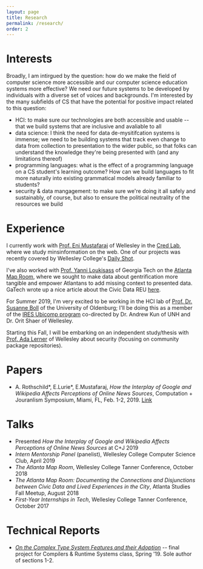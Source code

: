 ```yaml
---
layout: page
title: Research
permalink: /research/
order: 2
---
```


# Interests
Broadly, I am intirgued by the question: how do we make the field of computer science more accessible and our computer science education systems more effective? We need our future systems to be developed by individuals with a diverse set of voices and backgrounds. I'm interested by the many subfields of CS that have the potential for positive impact related to this question:
* HCI: to make sure our technologies are both accessible and usable -- that we build systems that are inclusive and avaliable to all
* data science: I think the need for data de-mysitifcation systems is immense; we need to be building systems that track even change to data from collection to presentation to the wider public, so that folks can understand the knowledge they're being presented with (and any limitations thereof)
* programming languages: what is the effect of a programming language on a CS student's learning outcome? How can we build languages to fit more naturally into existing grammatical models already familiar to students?  
* security & data mangagement: to make sure we're doing it all safely and sustainably, of course, but also to ensure the political neutrality of the resources we build 

# Experience
I currently work with [Prof. Eni Mustafaraj](https://cs.wellesley.edu/~eni/) of Wellesley in the [Cred Lab](https://cs.wellesley.edu/~credlab/), where we study minsinformation on the web. One of our projects was recently covered by Wellesley College's [Daily Shot](https://www.wellesley.edu/news/2018/stories/node/161316). 

I've also worked with [Prof. Yanni Loukisass](http://loukissas.lmc.gatech.edu/) of Georgia Tech on the [Atlanta Map Room](https://www.youtube.com/watch?v=9EkI9Oav49c), where we sought to make data about gentrification more tangible and empower Atlantans to add missing context to presented data. GaTech wrote up a nice article about the Civic Data REU [here](http://ideas.gatech.edu/fifth-summer-civic-data-science-program-presents-community-focused-solutions).

For Summer 2019, I'm very excited to be working in the HCI lab of [Prof. Dr. Susanne Boll](https://uol.de/en/susanne-boll/) of the University of Oldenburg; I'll be doing this as a member of the [IRES Ubicomp program](http://hciunh.org/hci-ubicomp-ires/) co-directed by Dr. Andrew Kun of UNH and Dr. Orit Shaer of Wellesley. 

Starting this Fall, I will be embarking on an independent study/thesis with [Prof. Ada Lerner](https://www.wellesley.edu/cs/faculty/lerner) of Wellesley about security (focusing on community package repositories). 

# Papers
* A. Rothschild\*, E.Lurie\*, E.Mustafaraj, _How the Interplay of Google and Wikipedia Affects Perceptions of Online News Sources_, Computation \+ Jouranlism Symposium, Miami, FL, Feb. 1-2, 2019. [Link](https://drive.google.com/file/u/1/d/1hZD2Z-Nv6ZpCTQWgFoHcJWOZnSDG-IEU/view?usp=sharing)

# Talks
* Presented _How the Interplay of Google and Wikipedia Affects Perceptions of Online News Sources_ at C\+J 2019
* _Intern Mentorship Panel_ (panelist), Wellesley College Computer Science Club, April 2019
* _The Atlanta Map Room_, Wellesley College Tanner Conference, October 2018
* _The Atlanta Map Room: Documenting the Connections and Disjunctions between Civic Data and Lived Experiences in the City_, Atlanta Studies Fall Meetup, August 2018
* _First-Year Internships in Tech_, Wellesley College Tanner Conference, October 2017

# Technical Reports
* [_On the Complex Type System Features and their Adoption_](https://drive.google.com/file/d/1PtN-9oI4YbBLzjMjdVpC2Hy8GNbd5biP/view?usp=sharing) -- final project for Compilers & Runtime Systems class, Spring '19. Sole author of sections 1-2.